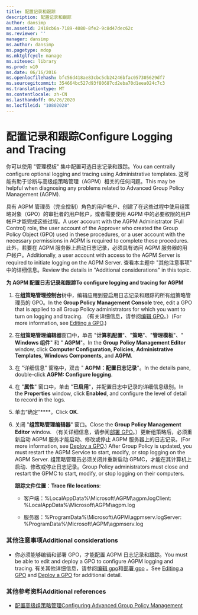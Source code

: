 ```yaml
---
title: 配置记录和跟踪
description: 配置记录和跟踪
author: dansimp
ms.assetid: 2418cb6a-7189-4080-8fe2-9c8d47dec62c
ms.reviewer: ''
manager: dansimp
ms.author: dansimp
ms.pagetype: mdop
ms.mktglfcycl: manage
ms.sitesec: library
ms.prod: w10
ms.date: 06/16/2016
ms.openlocfilehash: bfc56d418ae83cbc5db24246bfac057305629df7
ms.sourcegitcommit: 354664bc527d93f80687cd2eba70d1eea024c7c3
ms.translationtype: MT
ms.contentlocale: zh-CN
ms.lasthandoff: 06/26/2020
ms.locfileid: "10802028"
---
```

# <span data-ttu-id="7c621-103">配置记录和跟踪</span><span class="sxs-lookup"><span data-stu-id="7c621-103">Configure Logging and Tracing</span></span>


<span data-ttu-id="7c621-104">你可以使用 "管理模板" 集中配置可选日志记录和跟踪。</span><span class="sxs-lookup"><span data-stu-id="7c621-104">You can centrally configure optional logging and tracing using Administrative templates.</span></span> <span data-ttu-id="7c621-105">这可能有助于诊断与高级组策略管理（AGPM）相关的任何问题。</span><span class="sxs-lookup"><span data-stu-id="7c621-105">This may be helpful when diagnosing any problems related to Advanced Group Policy Management (AGPM).</span></span>

<span data-ttu-id="7c621-106">具有 AGPM 管理员（完全控制）角色的用户帐户、创建了在这些过程中使用组策略对象（GPO）的审批者的用户帐户，或者需要使用 AGPM 中的必要权限的用户帐户才能完成这些过程。</span><span class="sxs-lookup"><span data-stu-id="7c621-106">A user account with the AGPM Administrator (Full Control) role, the user account of the Approver who created the Group Policy Object (GPO) used in these procedures, or a user account with the necessary permissions in AGPM is required to complete these procedures.</span></span> <span data-ttu-id="7c621-107">此外，若要在 AGPM 服务器上启动日志记录，必须具有访问 AGPM 服务器的用户帐户。</span><span class="sxs-lookup"><span data-stu-id="7c621-107">Additionally, a user account with access to the AGPM Server is required to initiate logging on the AGPM Server.</span></span> <span data-ttu-id="7c621-108">查看本主题中 "其他注意事项" 中的详细信息。</span><span class="sxs-lookup"><span data-stu-id="7c621-108">Review the details in "Additional considerations" in this topic.</span></span>

**<span data-ttu-id="7c621-109">为 AGPM 配置日志记录和跟踪</span><span class="sxs-lookup"><span data-stu-id="7c621-109">To configure logging and tracing for AGPM</span></span>**

1.  <span data-ttu-id="7c621-110">在**组策略管理控制台**树中，编辑应用到要启用日志记录和跟踪的所有组策略管理员的 GPO。</span><span class="sxs-lookup"><span data-stu-id="7c621-110">In the **Group Policy Management Console** tree, edit a GPO that is applied to all Group Policy administrators for which you want to turn on logging and tracing.</span></span> <span data-ttu-id="7c621-111">（有关详细信息，请参阅[编辑 GPO](editing-a-gpo-agpm40.md)。）</span><span class="sxs-lookup"><span data-stu-id="7c621-111">(For more information, see [Editing a GPO](editing-a-gpo-agpm40.md).)</span></span>

2.  <span data-ttu-id="7c621-112">在**组策略管理编辑器**窗口中，单击 "**计算机配置**"、"**策略**"、"**管理模板**"、" **Windows 组件**" 和 " **AGPM**"。</span><span class="sxs-lookup"><span data-stu-id="7c621-112">In the **Group Policy Management Editor** window, click **Computer Configuration**, **Policies**, **Administrative Templates**, **Windows Components**, and **AGPM**.</span></span>

3.  <span data-ttu-id="7c621-113">在 "详细信息" 窗格中，双击 " **AGPM：配置日志记录**"。</span><span class="sxs-lookup"><span data-stu-id="7c621-113">In the details pane, double-click **AGPM: Configure logging**.</span></span>

4.  <span data-ttu-id="7c621-114">在 "**属性**" 窗口中，单击 "**已启用**"，并配置日志中记录的详细信息级别。</span><span class="sxs-lookup"><span data-stu-id="7c621-114">In the **Properties** window, click **Enabled**, and configure the level of detail to record in the logs.</span></span>

5.  <span data-ttu-id="7c621-115">单击“确定”\*\*\*\*。</span><span class="sxs-lookup"><span data-stu-id="7c621-115">Click **OK**.</span></span>

6.  <span data-ttu-id="7c621-116">关闭 "**组策略管理编辑器**" 窗口。</span><span class="sxs-lookup"><span data-stu-id="7c621-116">Close the **Group Policy Management Editor** window.</span></span> <span data-ttu-id="7c621-117">（有关详细信息，请参阅[部署 GPO](deploy-a-gpo-agpm40.md)。）更新组策略后，必须重新启动 AGPM 服务才能启动、修改或停止 AGPM 服务器上的日志记录。</span><span class="sxs-lookup"><span data-stu-id="7c621-117">(For more information, see [Deploy a GPO](deploy-a-gpo-agpm40.md).) After Group Policy is updated, you must restart the AGPM Service to start, modify, or stop logging on the AGPM Server.</span></span> <span data-ttu-id="7c621-118">组策略管理员必须关闭并重新启动 GPMC，才能在其计算机上启动、修改或停止日志记录。</span><span class="sxs-lookup"><span data-stu-id="7c621-118">Group Policy administrators must close and restart the GPMC to start, modify, or stop logging on their computers.</span></span>

    <span data-ttu-id="7c621-119">**跟踪文件位置**：</span><span class="sxs-lookup"><span data-stu-id="7c621-119">**Trace file locations**:</span></span>

    -   <span data-ttu-id="7c621-120">客户端：%LocalAppData%\\Microsoft\\AGPM\\agpm.log</span><span class="sxs-lookup"><span data-stu-id="7c621-120">Client: %LocalAppData%\\Microsoft\\AGPM\\agpm.log</span></span>

    -   <span data-ttu-id="7c621-121">服务器：%ProgramData%\\Microsoft\\AGPM\\agpmserv.log</span><span class="sxs-lookup"><span data-stu-id="7c621-121">Server: %ProgramData%\\Microsoft\\AGPM\\agpmserv.log</span></span>

### <span data-ttu-id="7c621-122">其他注意事项</span><span class="sxs-lookup"><span data-stu-id="7c621-122">Additional considerations</span></span>

-   <span data-ttu-id="7c621-123">你必须能够编辑和部署 GPO，才能配置 AGPM 日志记录和跟踪。</span><span class="sxs-lookup"><span data-stu-id="7c621-123">You must be able to edit and deploy a GPO to configure AGPM logging and tracing.</span></span> <span data-ttu-id="7c621-124">有关其他详细信息，请参阅[编辑 gpo](editing-a-gpo-agpm40.md)和[部署 gpo](deploy-a-gpo-agpm40.md) 。</span><span class="sxs-lookup"><span data-stu-id="7c621-124">See [Editing a GPO](editing-a-gpo-agpm40.md) and [Deploy a GPO](deploy-a-gpo-agpm40.md) for additional detail.</span></span>

### <span data-ttu-id="7c621-125">其他参考资料</span><span class="sxs-lookup"><span data-stu-id="7c621-125">Additional references</span></span>

-   [<span data-ttu-id="7c621-126">配置高级组策略管理</span><span class="sxs-lookup"><span data-stu-id="7c621-126">Configuring Advanced Group Policy Management</span></span>](configuring-advanced-group-policy-management-agpm40.md)

 

 





